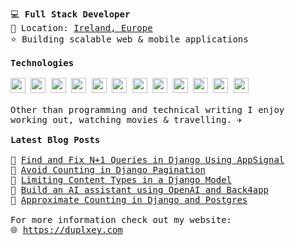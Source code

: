 <pre>
💻 <strong>Full Stack Developer</strong>
📌 Location: <a href="https://www.google.com/maps/place/Cork/">Ireland, Europe</a>
⭐ Building scalable web & mobile applications

<strong>Technologies</strong>

<a href="https://www.python.org/"><img src="https://github.com/duplxey/duplxey/blob/main/assets/technologies/python.png?raw=true" width="24" height="24"></a> <a href="https://www.djangoproject.com/"><img src="https://github.com/duplxey/duplxey/blob/main/assets/technologies/django.png?raw=true" width="24" height="24"></a> <a href="https://www.typescriptlang.org/"><img src="https://github.com/duplxey/duplxey/blob/main/assets/technologies/typescript.png?raw=true" width="24" height="24"></a> <a href="https://reactjs.org/"><img src="https://github.com/duplxey/duplxey/blob/main/assets/technologies/react.png?raw=true" width="24" height="24"></a> <a href="https://redux.js.org/"><img src="https://github.com/duplxey/duplxey/blob/main/assets/technologies/redux.png?raw=true" width="24" height="24"></a> <a href="https://nextjs.org/"><img src="https://github.com/duplxey/duplxey/blob/main/assets/technologies/nextjs.png?raw=true" width="24" height="24"></a> <a href="https://tailwindcss.com/"><img src="https://github.com/duplxey/duplxey/blob/main/assets/technologies/tailwindcss.png?raw=true" width="24" height="24"></a> <a href="https://www.mysql.com/"><img src="https://github.com/duplxey/duplxey/blob/main/assets/technologies/mysql.png?raw=true" width="24" height="24"></a> <a href="https://www.postgresql.org/"><img src="https://github.com/duplxey/duplxey/blob/main/assets/technologies/postgresql.png?raw=true" width="24" height="24"></a> <a href="https://www.mongodb.com/"><img src="https://github.com/duplxey/duplxey/blob/main/assets/technologies/mongodb.png?raw=true" width="24" height="24"></a> <a href="https://www.docker.com/"><img src="https://github.com/duplxey/duplxey/blob/main/assets/technologies/docker.png?raw=true" width="24" height="24"></a> <a href="https://aws.amazon.com/"><img src="https://github.com/duplxey/duplxey/blob/main/assets/technologies/aws.png?raw=true" width="24" height="24"></a>

Other than programming and technical writing I enjoy 
working out, watching movies & travelling. ✈️

<strong>Latest Blog Posts</strong>

🔹 <a href="https://blog.appsignal.com/2024/12/04/find-and-fix-n-plus-one-queries-in-django-using-appsignal.html">Find and Fix N+1 Queries in Django Using AppSignal</a>
🔹 <a href="https://testdriven.io/blog/django-avoid-counting/">Avoid Counting in Django Pagination</a>
🔹 <a href="https://testdriven.io/blog/django-limiting-content-types/">Limiting Content Types in a Django Model</a>
🔹 <a href="https://blog.back4app.com/ai-assistant-backend/">Build an AI assistant using OpenAI and Back4app</a>
🔹 <a href="https://testdriven.io/blog/django-approximate-counting/">Approximate Counting in Django and Postgres</a>

For more information check out my website:
🌐 <a href="https://duplxey.com">https://duplxey.com</a>
</pre>
